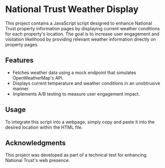 # National Trust Weather Display

This project contains a JavaScript script designed to enhance National Trust property information pages by displaying current weather conditions for each property's location. The goal is to increase user engagement and visitation likelihood by providing relevant weather information directly on property pages.

## Features

- Fetches weather data using a mock endpoint that simulates OpenWeatherMap's API.
- Displays current temperature and weather conditions in an unobtrusive manner.
- Implements A/B testing to measure user engagement impact.

## Usage

To integrate this script into a webpage, simply copy and paste it into the desired location within the HTML file.

## Acknowledgments

This project was developed as part of a technical test for enhancing National Trust's web presence.
